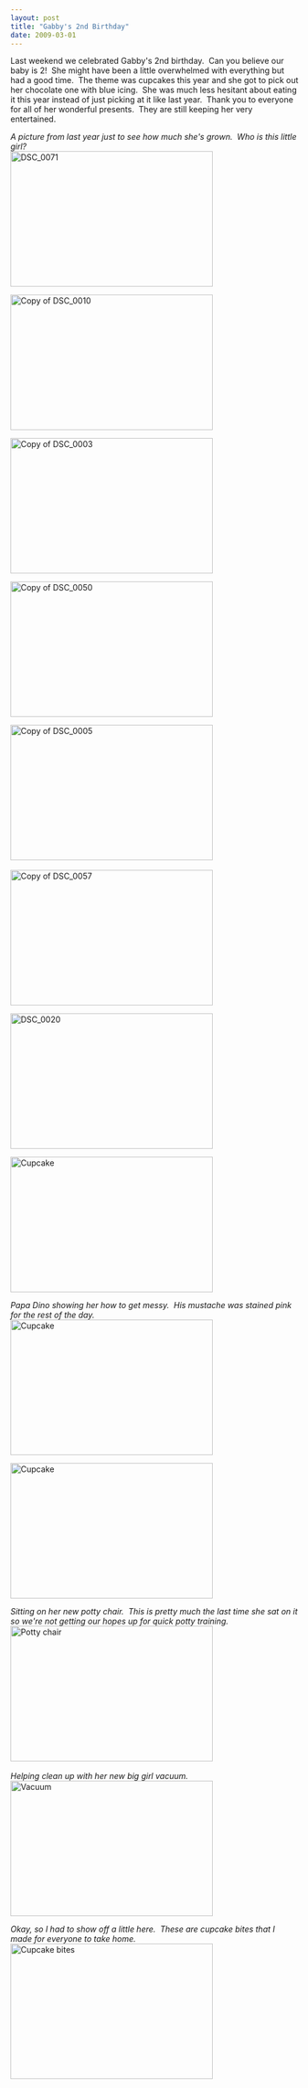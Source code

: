 ```yaml
---
layout: post
title: "Gabby's 2nd Birthday"
date: 2009-03-01
---
```


<p>
Last weekend we celebrated Gabby&#39;s 2nd birthday.&nbsp; Can you believe our baby is 2!&nbsp; She might have been a little overwhelmed with everything but had a good time.&nbsp; The theme was cupcakes this year and she got to pick out her chocolate one with blue icing.&nbsp; She was much less hesitant about eating it this year instead of just picking at it like last year.&nbsp; Thank you to everyone for all of her wonderful presents.&nbsp; They are still keeping her very entertained.
</p>
<p>
<em>A picture from last year just to see how much she&#39;s grown.&nbsp; Who is this little girl?</em> <br />
<a href="/thepaladinos/assets/images/2009-03-01-DSC_0071.jpg"><img style="border: 0px" src="/thepaladinos/assets/images/2009-03-01-DSC_0071_thumb.jpg" border="0" alt="DSC_0071" width="354" height="237" /></a> 
</p>
<p>
<a href="/thepaladinos/assets/images/2009-03-01-CopyofDSC_0010.jpg"><img style="border: 0px" src="/thepaladinos/assets/images/2009-03-01-CopyofDSC_0010_thumb.jpg" border="0" alt="Copy of DSC_0010" width="354" height="237" /></a>
</p>
<p>
<a href="/thepaladinos/assets/images/2009-03-01-CopyofDSC_0003.jpg"><img style="border: 0px" src="/thepaladinos/assets/images/2009-03-01-CopyofDSC_0003_thumb.jpg" border="0" alt="Copy of DSC_0003" width="354" height="237" /></a>
</p>
<p>
<a href="/thepaladinos/assets/images/2009-03-01-CopyofDSC_0005.jpg"></a><a href="/thepaladinos/assets/images/2009-03-01-CopyofDSC_0050.jpg"><img style="border: 0px" src="/thepaladinos/assets/images/2009-03-01-CopyofDSC_0050_thumb.jpg" border="0" alt="Copy of DSC_0050" width="354" height="237" /></a>
</p>
<p>
<a href="/thepaladinos/assets/images/2009-03-01-Gabbys2ndBirthday_12A9F/CopyofDSC_0005.jpg"><img style="border: 0px" src="/thepaladinos/assets/images/2009-03-01-CopyofDSC_0005_thumb.jpg" border="0" alt="Copy of DSC_0005" width="354" height="237" /></a>&nbsp;&nbsp; 
</p>
<p>
<a href="/thepaladinos/assets/images/2009-03-01-CopyofDSC_0057.jpg"><img style="border: 0px" src="/thepaladinos/assets/images/2009-03-01-CopyofDSC_0057_thumb.jpg" border="0" alt="Copy of DSC_0057" width="354" height="237" /></a> 
</p>
<p>
<a href="/thepaladinos/assets/images/2009-03-01-DSC_0020.jpg"><img style="border: 0px" src="/thepaladinos/assets/images/2009-03-01-DSC_0020_thumb.jpg" border="0" alt="DSC_0020" width="354" height="237" /></a> 
</p>
<p>
<a href="/thepaladinos/assets/images/2009-03-01-Gabbys2ndBirthday_12A9F/DSC_0024.jpg"><img style="border: 0px" src="/thepaladinos/assets/images/2009-03-01-DSC_0024_thumb.jpg" border="0" alt="Cupcake" width="354" height="237" /></a> 
</p>
<p>
<em>Papa Dino showing her how to get messy.&nbsp; His mustache was stained pink for the rest of the day.&nbsp; </em><br />
<a href="/thepaladinos/assets/images/2009-03-01-Gabbys2ndBirthday_12A9F/CopyofDSC_0028.jpg"><img style="border: 0px" src="/thepaladinos/assets/images/2009-03-01-CopyofDSC_0028_thumb.jpg" border="0" alt="Cupcake" width="354" height="237" /></a> 
</p>
<p>
<a href="/thepaladinos/assets/images/2009-03-01-CopyofDSC_0038.jpg"><img style="border: 0px" src="/thepaladinos/assets/images/2009-03-01-CopyofDSC_0038_thumb.jpg" border="0" alt="Cupcake" width="354" height="237" /></a> 
</p>
<p>
<em>Sitting on her new potty chair.&nbsp; This is pretty much the last time she sat on it so we&#39;re not getting our hopes up for quick potty training.</em> <br />
<a href="/thepaladinos/assets/images/2009-03-01-CopyofDSC_0041.jpg"><img style="border: 0px" src="/thepaladinos/assets/images/2009-03-01-CopyofDSC_0041_thumb.jpg" border="0" alt="Potty chair" width="354" height="237" /></a>&nbsp;
</p>
<p>
<em>Helping clean up with her new big girl vacuum.</em> <br />
<a href="/thepaladinos/assets/images/2009-03-01-CopyofDSC_0044.jpg"><img style="border: 0px" src="/thepaladinos/assets/images/2009-03-01-CopyofDSC_0044_thumb.jpg" border="0" alt="Vacuum" width="354" height="237" /></a> 
</p>
<p>
<em>Okay, so I had to show off a little here.&nbsp; These are cupcake bites that I made for everyone to take home.</em>&nbsp; <br />
<a href="/thepaladinos/assets/images/2009-03-01-CopyofDSC_00063.jpg"><img style="border: 0px" src="/thepaladinos/assets/images/2009-03-01-CopyofDSC_00063_thumb.jpg" border="0" alt="Cupcake bites" width="354" height="237" /></a>
</p>
